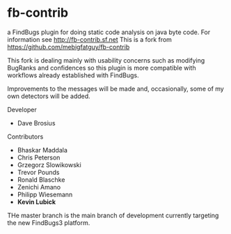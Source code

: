 fb-contrib
==========

a FindBugs plugin for doing static code analysis on java byte code. 
For information see http://fb-contrib.sf.net
This is a fork from https://github.com/mebigfatguy/fb-contrib

This fork is dealing mainly with usability concerns such as modifying BugRanks and confidences so this plugin is more compatible with workflows already established with FindBugs.  

Improvements to the messages will be made and, occasionally, some of my own detectors will be added.

Developer
* Dave Brosius


Contributors
* Bhaskar Maddala
* Chris Peterson
* Grzegorz Slowikowski
* Trevor Pounds
* Ronald Blaschke
* Zenichi Amano
* Philipp Wiesemann
* **Kevin Lubick**

THe master branch is the main branch of development currently targeting the new FindBugs3 platform.

